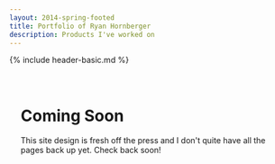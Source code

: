 ```yaml
---
layout: 2014-spring-footed
title: Portfolio of Ryan Hornberger
description: Products I've worked on
---
```


{% include header-basic.md %}
<style>
	#content {
		padding: 20px;
	}
</style>
<div id="content">
	<h1>Coming Soon</h1>
	<p> This site design is fresh off the press and I don't quite have all the pages back up yet. Check back soon! </p>
</div>